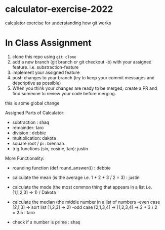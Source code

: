 # calculator-exercise-2022
calculator exercise for understanding how git works 


# In Class Assignment 

1. clone this repo using ```git clone```
2. add a new branch (git branch or git checkout -b) with your assigned feature. i.e. substraction-feature 
3. implement your assigned feature 
4. push changes to your branch (try to keep your commit messages and descriptive as possible)
5. When you think your changes are ready to be merged, create a PR and find someone to review your code before merging. 


this is some global change

Assigned Parts of Calculator: 
- subtraction : shaq
- remainder: taro 
- division : debbie 
- multiplication: dakota 
- square root / pi : brennan. 
- trig functions (sin, cosine, tan): justin  

More Functionality: 
- rounding function (def round_answer()) : debbie
- calculate the mean (is the average i.e. 1 + 2 + 3 / 2 = 3) : justin 
- calculate the mode (the most common thing that appears in a list i.e. [1,1,2,3] -> 1) / Dakota
- calculate the median (the middle number in a list of numbers 
  -even case [2,1,3] -> sort list [1,2,3] -> 2)
  -odd  case [2,1,3,4] -> [1,2,3,4] -> 2 + 3 / 2 = 2.5  : taro  

- check if a number is prime : shaq 

